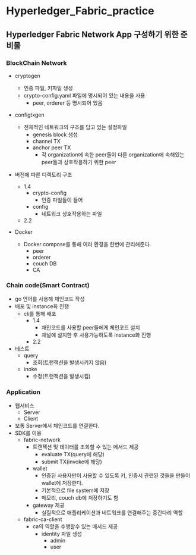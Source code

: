 # Hyperledger_Fabric_practice

## Hyperledger Fabric Network App 구성하기 위한 준비물

### BlockChain Network

- cryptogen
  - 인증 파일, 키파일 생성
  - crypto-config.yaml 파일에 명시되어 있는 내용을 사용
    - peer, orderer 등 명시되어 있음
- configtxgen
  - 전체적인 네트워크의 구조를 담고 있는 설정파일
    - genesis block 생성
    - channel TX
    - anchor peer TX
      - 각 organization에 속한 peer들이 다른 organization에 속해있는 peer들과 상호작용하기 위한 peer

- 버전에 따른 디렉토리 구조
  - 1.4
    - crypto-config
      - 인증 파일들이 들어
    - config
      - 네트워크 상호작용하는 파일
  - 2.2
- Docker
  - Docker compose를 통해 여러 환경을 한번에 관리해준다.
    - peer
    - orderer
    - couch DB
    - CA

### Chain code(Smart Contract)

- go 언어를 사용해 체인코드 작성
- 배포 및 instance화 진행
  - cli를 통해 배포
    - 1.4
      - 채인코드를 사용할 peer들에게 체인코드 설치
      - 채널에 설치한 후 사용가능하도록 instance화 진행
    - 2.2
- 테스트
  - query
    - 조회(트랜잭션을 발생시키지 않음)
  - inoke
    - 수정(트랜잭션을 발생시킴)

### Application

- 웹서비스
  - Server
  - Client
- 보통 Server에서 체인코드를 연결한다.
- SDK를 이용
  - fabric-network
    - 트랜잭션 및 데이터를 조회할 수 있는 메서드 제공
      - evaluate TX(query에 해당)
      - submit TX(invoke에 해당)
    - wallet
      - 인증된 사용자만이 사용할 수 있도록 키, 인증서 관련된 것들을 만들어 wallet에 저장한다.
      - 기본적으로 file system에 저장
      - 메모리, couch db에 저장하기도 함
    - gateway 제공
      - 실질적으로 애플리케이션과 네트워크를 연결해주는 중간다리 역할
  - fabric-ca-client
    - ca의 역할을 수행할수 있는 메서드 제공
      - identity 파일 생성
        - admin
        - user